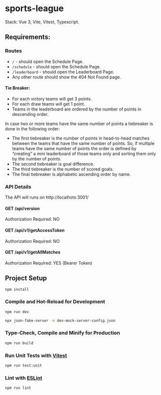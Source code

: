 # sports-league

Stack: Vue 3, Vite, Vitest, Typescript.

## Requirements: 

### Routes
- `/` - should open the Schedule Page.
- `/schedule` - should open the Schedule Page.
- `/leaderboard` - should open the Leaderboard Page.
- Any other route should show the 404 Not Found page.

#### Tie Breaker: 
- For each victory teams will get 3 points.
- For each draw teams will get 1 point.
- Teams in the leaderboard are ordered by the number of points in descending order.

In case two or more teams have the same number of points a tiebreaker is done in the following order:
- The first tiebreaker is the number of points in head-to-head matches between the teams that have the same number of points. So, if multiple teams have the same number of points the order is defined by “creating” a mini leaderboard of those teams only and sorting them only by the number of points.
- The second tiebreaker is goal difference.
- The third tiebreaker is the number of scored goals.
- The final tiebreaker is alphabetic ascending order by name.

### API Details
The API will runs on http://localhots:3001/  

#### GET /api/version 
Authorization Required: NO

#### GET /api/v1/getAccessToken
Authorization Required: NO

#### GET /api/v1/getAllMatches
Authorization Required: YES (Bearer Token)

## Project Setup

```sh
npm install
```

### Compile and Hot-Reload for Development

```sh
npm run dev
```

```sh
npx json-fake-server -m dev-mock-server-config.json
```

### Type-Check, Compile and Minify for Production

```sh
npm run build
```

### Run Unit Tests with [Vitest](https://vitest.dev/)

```sh
npm run test:unit
```

### Lint with [ESLint](https://eslint.org/)

```sh
npm run lint
```
